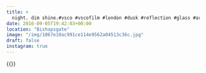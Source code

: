 ```yaml
---
title: >
  night. dim shine.#vsco #vscofilm #london #dusk #reflection #glass #architecture
date: 2016-09-05T19:42:03+00:00
location: "Bishopsgate"
image: "/img/1067e10ac991ce114e9562a04513c36c.jpg"
draft: false
instagram: true
---
```


{{<photo src="/img/1067e10ac991ce114e9562a04513c36c.jpg">}}
